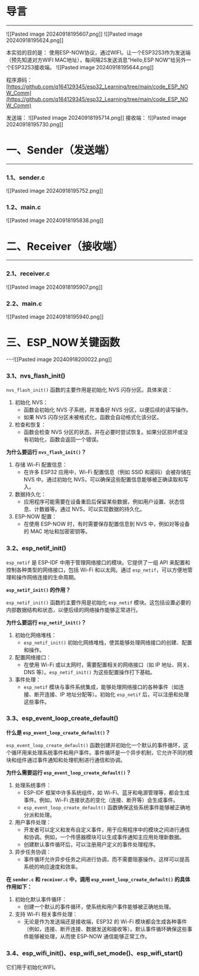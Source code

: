 # 导言
---
![[Pasted image 20240918195607.png]]
![[Pasted image 20240918195624.png]]

本实验的目的是：
使用ESP-NOW协议，通过WIFI。让一个ESP32S3作为发送端（预先知道对方WIFI MAC地址），每间隔2S发送消息“Hello,ESP NOW”给另外一个ESP32S3接收端。
![[Pasted image 20240918195644.png]]

程序源码：[https://github.com/q164129345/esp32_Learning/tree/main/code_ESP_NOW_Comm](https://github.com/q164129345/esp32_Learning/tree/main/code_ESP_NOW_Comm)

发送端：
![[Pasted image 20240918195714.png]]
接收端：
![[Pasted image 20240918195730.png]]

# 一、Sender（发送端）
---
### 1.1、sender.c
![[Pasted image 20240918195752.png]]

### 1.2、main.c
![[Pasted image 20240918195838.png]]
# 二、Receiver（接收端）
---
### 2.1、receiver.c
![[Pasted image 20240918195907.png]]

### 2.2、main.c
![[Pasted image 20240918195940.png]]

# 三、ESP_NOW关键函数
---![[Pasted image 20240918200022.png]]
### 3.1、nvs_flash_init()
`nvs_flash_init()` 函数的主要作用是初始化 NVS 闪存分区。具体来说：
1. 初始化 NVS：
    - 函数会初始化 NVS 子系统，并准备好 NVS 分区，以便后续的读写操作。
    - 如果 NVS 闪存分区未被格式化，函数会自动格式化该分区。
2. 检查和恢复：
    - 函数会检查 NVS 分区的状态，并在必要时尝试恢复。如果分区损坏或没有初始化，函数会返回一个错误。

**为什么要运行 `nvs_flash_init()`？**
1. 存储 Wi-Fi 配置信息：
    - 在许多 ESP32 应用中，Wi-Fi 配置信息（例如 SSID 和密码）会被存储在 NVS 中。通过初始化 NVS，可以确保这些配置信息能够被正确读取和写入。
2. 数据持久化：
    - 应用程序可能需要在设备重启后保留某些数据，例如用户设置、状态信息、计数器等。通过 NVS，可以实现数据的持久化。
3. ESP-NOW 配置：
    - 在使用 ESP-NOW 时，有时需要保存配置信息到 NVS 中，例如对等设备的 MAC 地址和加密密钥等。

### 3.2、esp_netif_init()
`esp_netif` 是 ESP-IDF 中用于管理网络接口的模块。它提供了一组 API 来配置和控制各种类型的网络接口，包括 Wi-Fi 和以太网。通过 `esp_netif`，可以方便地管理和操作网络连接的生命周期。

**`esp_netif_init()` 的作用？**

`esp_netif_init()` 函数的主要作用是初始化 `esp_netif` 模块。这包括设置必要的内部数据结构和状态，以便后续的网络操作能够正常进行。

**为什么要运行 `esp_netif_init()`？**

1. 初始化网络堆栈：
    - `esp_netif_init()` 初始化网络堆栈，使其能够处理网络接口的创建、配置和操作。
2. 配置网络接口：
    - 在使用 Wi-Fi 或以太网时，需要配置相关的网络接口（如 IP 地址、网关、DNS 等）。`esp_netif_init()` 为这些配置操作打下基础。
3. 事件处理：
    - `esp_netif` 模块与事件系统集成，能够处理网络接口的各种事件（如连接、断开连接、IP 地址分配等）。初始化 `esp_netif` 后，可以注册和处理这些事件。

### 3.3、esp_event_loop_create_default()
**什么是 `esp_event_loop_create_default()`？**

`esp_event_loop_create_default()` 函数创建并初始化一个默认的事件循环，这个循环用来处理系统事件和用户事件。事件循环是一个异步机制，它允许不同的模块和组件通过事件通知和处理机制进行通信和协调。

**为什么需要运行 `esp_event_loop_create_default()`？**

1. 处理系统事件：
    - ESP-IDF 框架中许多系统组件，如 Wi-Fi、蓝牙和电源管理等，都会生成事件。例如，Wi-Fi 连接状态的变化（连接、断开等）会生成事件。
    - `esp_event_loop_create_default()` 函数确保这些系统事件能够被正确地分派和处理。
2. 用户事件处理：
    - 开发者可以定义和发布自定义事件，用于应用程序中的模块之间进行通信和协调。例如，一个传感器模块可以生成事件通知主应用处理新数据。
    - 创建默认事件循环后，可以注册用户定义的事件处理程序。
3. 异步任务协调：
    - 事件循环允许异步任务之间进行协调，而不需要阻塞操作。这样可以提高系统的响应速度和效率。

**在 `sender.c` 和 `receiver.c` 中，调用 `esp_event_loop_create_default()` 的具体作用如下：**

1. 初始化默认事件循环：
    - 创建一个默认的事件循环，使系统和用户事件能够被正确地处理。
2. 支持 Wi-Fi 相关事件处理：
    - 无论是作为发送端还是接收端，ESP32 的 Wi-Fi 模块都会生成各种事件（例如，连接、断开连接、数据发送和接收等）。默认事件循环确保这些事件能够被处理，从而使 ESP-NOW 通信能够正常工作。

### 3.4、esp_wifi_init()、esp_wifi_set_mode()、esp_wifi_start()
它们用于初始化WIFI。
